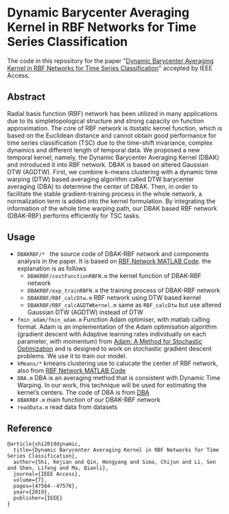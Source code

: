 # Dynamic Barycenter Averaging Kernel in RBF Networks for Time Series Classification
The code in this repository for the paper "[Dynamic Barycenter Averaging Kernel in RBF Networks for Time Series Classification](https://ieeexplore.ieee.org/abstract/document/8684820)" accepted by IEEE Access.



## Abstract

Radial basis function (RBF) network has been utilized in many applications due to its simpletopological  structure  and  strong  capacity  on  function  approximation.   The  core  of  RBF  network  is  itsstatic kernel function, which is based on the Euclidean distance and cannot obtain good performance for time series classification (TSC) due to the time-shift invariance, complex dynamics and different length of temporal data. We proposed a new temporal kernel, namely, the Dynamic Barycenter Averaging Kernel (DBAK) and introduced it into RBF network.  DBAK is based on altered Gaussian DTW (AGDTW). First, we combine k-means clustering with a dynamic time warping (DTW) based averaging algorithm called DTW barycenter averaging (DBA) to determine the center of DBAK. Then, in order to facilitate the stable gradient-training process in the whole network, a normalization term is added into the kernel formulation. By integrating the information of the whole time warping path, our DBAK based RBF network (DBAK-RBF) performs efficiently for TSC tasks.



## Usage

- `DBAKRBF/* ` the source code of DBAK-RBF network and components analysis in the paper. It is based on [RBF Network MATLAB Code](http://mccormickml.com/2013/08/16/rbf-network-matlab-code/). the explanation is as follows
  - `DBAKRBF/costFunctionRBFN.m` the kernel function of DBAK-RBF network
  - `DBAKRBF/exp_trainRBFN.m` the training process of DBAK-RBF network
  - `DBAKRBF/RBF_calcDtw.m` RBF network using DTW based kernel
  - `DBAKRBF/RBF_calcAGDTWKernel.m` same as `RBF_calcDtw` but use altered Gaussian DTW (AGDTW) instead of DTW
- `fmin_adam/fmin_adam.m` Function Adam optimiser, with matlab calling format. Adam is an implementation of the Adam optimisation algorithm (gradient descent with Adaptive learning rates individually on each parameter, with momentum) from [Adam: A Method for Stochastic Optimization](https://arxiv.org/abs/1412.6980) and is designed to work on stochastic gradient descent problems. We use it to train our model.
- `kMeans/*` kmeans clustering use to calucate the center of RBF network, also from [RBF Network MATLAB Code](http://mccormickml.com/2013/08/16/rbf-network-matlab-code/)
- `DBA.m` DBA is an averaging method that is consistent with Dynamic Time Warping. In our work, this technique
  will be used for estimating the kernel’s centers. The code of DBA is from [DBA](https://github.com/fpetitjean/DBA)
- `DBAKRBF.m` main function of our DBAK-RBF network
- `readData.m` read data from datasets



## Reference

```
@article{shi2019dynamic,
  title={Dynamic Barycenter Averaging Kernel in RBF Networks for Time Series Classification},
  author={Shi, Kejian and Qin, Hongyang and Sima, Chijun and Li, Sen and Shen, Lifeng and Ma, Qianli},
  journal={IEEE Access},
  volume={7},
  pages={47564--47576},
  year={2019},
  publisher={IEEE}
}
```

